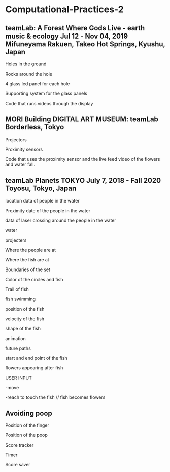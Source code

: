 # Computational-Practices-2
 

## teamLab: A Forest Where Gods Live - earth music & ecology  Jul 12 - Nov 04, 2019 Mifuneyama Rakuen, Takeo Hot Springs, Kyushu, Japan

Holes in the ground

Rocks around the hole

4 glass led panel for each hole

Supporting system for the glass panels

Code that runs videos through the display
 

## MORI Building DIGITAL ART MUSEUM: teamLab Borderless, Tokyo

Projectors

Proximity sensors

Code that uses the proximity sensor and the live feed video of the flowers and water fall.

## teamLab Planets TOKYO July 7, 2018 - Fall 2020 Toyosu, Tokyo, Japan

location data of people in the water

Proximity date of the people in the water

data of laser crossing around the people in the water

water

projecters

Where the people are at

Where the fish are at

Boundaries of the set

Color of the circles and fish

Trail of fish

fish swimming

position of the fish

velocity of the fish

shape of the fish

animation

future paths

start and end point of the fish

flowers appearing after fish

USER INPUT

-move

-reach to touch the fish // fish becomes flowers

## Avoiding poop

Position of the finger

Position of the poop

Score tracker

Timer

Score saver
